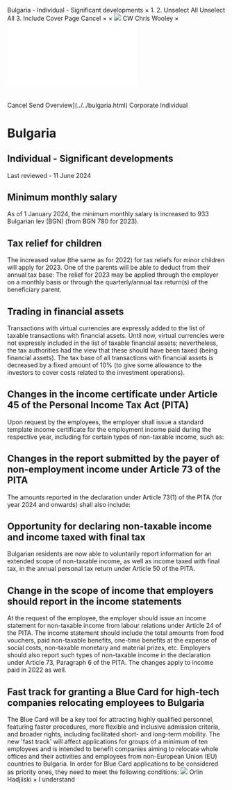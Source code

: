Bulgaria - Individual - Significant developments
×
1.
2.
Unselect All
Unselect All
3.
Include Cover Page
Cancel
×
×
![](../../-/media/world-wide-tax-summaries/attachments/global---chris-wooley.ashx%3Frev=ac5e5f3223b34096b1afc2a6009c7320&revision=ac5e5f32-23b3-4096-b1af-c2a6009c7320&hash=859B7ADC84DC2CBEC9760E9E6EE7DE6D0A8BFCDF)
CW
Chris Wooley
×
![](significant-developments.html)
######
Cancel
Send
Overview](../../bulgaria.html)
Corporate
Individual
# Bulgaria
## Individual - Significant developments
Last reviewed - 11 June 2024
## Minimum monthly salary
As of 1 January 2024, the minimum monthly salary is increased to 933 Bulgarian lev (BGN) (from BGN 780 for 2023).
## Tax relief for children
The increased value (the same as for 2022) for tax reliefs for minor children will apply for 2023. One of the parents will be able to deduct from their annual tax base:
The relief for 2023 may be applied through the employer on a monthly basis or through the quarterly/annual tax return(s) of the beneficiary parent.
## Trading in financial assets
Transactions with virtual currencies are expressly added to the list of taxable transactions with financial assets. Until now, virtual currencies were not expressly included in the list of taxable financial assets; nevertheless, the tax authorities had the view that these should have been taxed (being financial assets). The tax base of all transactions with financial assets is decreased by a fixed amount of 10% (to give some allowance to the investors to cover costs related to the investment operations).
## Changes in the income certificate under Article 45 of the Personal Income Tax Act (PITA)
Upon request by the employees, the employer shall issue a standard template income certificate for the employment income paid during the respective year, including for certain types of non-taxable income, such as:
## Changes in the report submitted by the payer of non-employment income under Article 73 of the PITA
The amounts reported in the declaration under Article 73(1) of the PITA (for year 2024 and onwards) shall also include:
## Opportunity for declaring non-taxable income and income taxed with final tax
Bulgarian residents are now able to voluntarily report information for an extended scope of non-taxable income, as well as income taxed with final tax, in the annual personal tax return under Article 50 of the PITA.
## Change in the scope of income that employers should report in the income statements
At the request of the employee, the employer should issue an income statement for non-taxable income from labour relations under Article 24 of the PITA. The income statement should include the total amounts from food vouchers, paid non-taxable benefits, one-time benefits at the expense of social costs, non-taxable monetary and material prizes, etc.
Employers should also report such types of non-taxable income in the declaration under Article 73, Paragraph 6 of the PITA.
The changes apply to income paid in 2022 as well.
## Fast track for granting a Blue Card for high-tech companies relocating employees to Bulgaria
The Blue Card will be a key tool for attracting highly qualified personnel, featuring faster procedures, more flexible and inclusive admission criteria, and broader rights, including facilitated short- and long-term mobility.
The new 'fast track' will affect applications for groups of a minimum of ten employees and is intended to benefit companies aiming to relocate whole offices and their activities and employees from non-European Union (EU) countries to Bulgaria.
In order for Blue Card applications to be considered as priority ones, they need to meet the following conditions:
![](../../-/media/world-wide-tax-summaries/attachments/bulgaria---orlin_hadjiiski.ashx%3Frev=199a8a17860c40349a5e20b32663b96d&revision=199a8a17-860c-4034-9a5e-20b32663b96d&hash=E18A5580D7214AFA014DE48DDD78B977192C53A5)
Orlin Hadjiiski
×
I understand